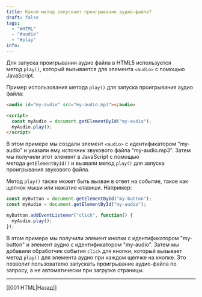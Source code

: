 ```yaml
---
title: Какой метод запускает проигрывание аудио-файла?
draft: false
tags:
  - "#HTML"
  - "#audio"
  - "#play"
info:
---
```

Для запуска проигрывания аудио файла в HTML5 используется метод `play()`, который вызывается для элемента `<audio>` с помощью JavaScript.

Пример использования метода `play()` для запуска проигрывания аудио файла:

```html
<audio id="my-audio" src="my-audio.mp3"></audio>

<script>
  const myAudio = document.getElementById("my-audio");
  myAudio.play();
</script>
```

В этом примере мы создали элемент `<audio>` с идентификатором "my-audio" и указали ему источник звукового файла "my-audio.mp3". Затем мы получили этот элемент в JavaScript с помощью метода `getElementById()` и вызвали метод `play()` для запуска проигрывания звукового файла.

Метод `play()` также может быть вызван в ответ на событие, такое как щелчок мыши или нажатие клавиши. Например:

```js
const myButton = document.getElementById("my-button");
const myAudio = document.getElementById("my-audio");

myButton.addEventListener("click", function() {
  myAudio.play();
});
```

В этом примере мы получили элемент кнопки с идентификатором "my-button" и элемент аудио с идентификатором "my-audio". Затем мы добавили обработчик события `click` для кнопки, который вызывает метод `play()` для элемента аудио при каждом щелчке на кнопке. Это позволит пользователю запускать проигрывание аудио-файла по запросу, а не автоматически при загрузке страницы.

---

[[001 HTML|Назад]]
